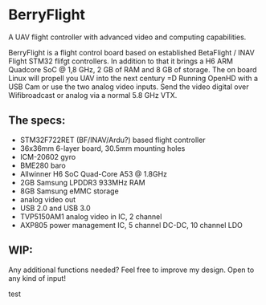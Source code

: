 # BerryFlight
A UAV flight controller with advanced video and computing capabilities.

BerryFlight is a flight control board based on established BetaFlight / INAV Flight STM32 flifgt controllers. 
In addition to that it brings a H6 ARM Quadcore SoC @ 1,8 GHz, 2 GB of RAM and 8 GB of storage.
The on board Linux will propell you UAV into the next century =D
Running OpenHD with a USB Cam or use the two analog video inputs. 
Send the video digital over Wifibroadcast or analog via a normal 5.8 GHz VTX.

## The specs:
- STM32F722RET (BF/INAV/Ardu?) based flight controller
- 36x36mm 6-layer board, 30.5mm mounting holes
- ICM-20602 gyro
- BME280 baro
- Allwinner H6 SoC Quad-Core A53 @ 1.8GHz
- 2GB Samsung LPDDR3 933MHz RAM
- 8GB Samsung eMMC storage
- analog video out
- USB 2.0 and USB 3.0
- TVP5150AM1 analog video in IC, 2 channel
- AXP805 power management IC, 5 channel DC-DC, 10 channel LDO

## WIP:
Any additional functions needed?
Feel free to improve my design.
Open to any kind of input!

test
